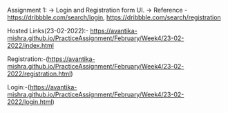 Assignment 1: -> Login and Registration form UI. -> Reference - https://dribbble.com/search/login, https://dribbble.com/search/registration


Hosted Links(23-02-2022):-
https://avantika-mishra.github.io/PracticeAssignment/February/Week4/23-02-2022/index.html


Registration:-(https://avantika-mishra.github.io/PracticeAssignment/February/Week4/23-02-2022/registration.html)



Login:-(https://avantika-mishra.github.io/PracticeAssignment/February/Week4/23-02-2022/login.html)
